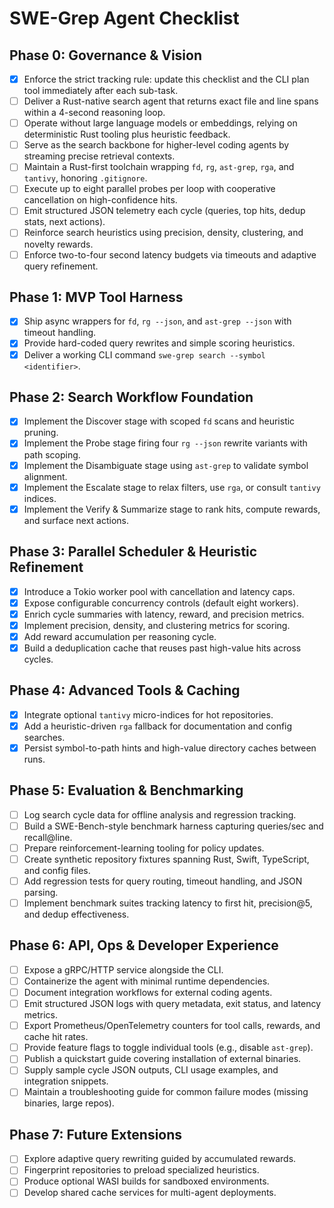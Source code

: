# SWE-Grep Agent Checklist

## Phase 0: Governance & Vision
- [x] Enforce the strict tracking rule: update this checklist and the CLI plan tool immediately after each sub-task.
- [ ] Deliver a Rust-native search agent that returns exact file and line spans within a 4-second reasoning loop.
- [ ] Operate without large language models or embeddings, relying on deterministic Rust tooling plus heuristic feedback.
- [ ] Serve as the search backbone for higher-level coding agents by streaming precise retrieval contexts.
- [ ] Maintain a Rust-first toolchain wrapping `fd`, `rg`, `ast-grep`, `rga`, and `tantivy`, honoring `.gitignore`.
- [ ] Execute up to eight parallel probes per loop with cooperative cancellation on high-confidence hits.
- [ ] Emit structured JSON telemetry each cycle (queries, top hits, dedup stats, next actions).
- [ ] Reinforce search heuristics using precision, density, clustering, and novelty rewards.
- [ ] Enforce two-to-four second latency budgets via timeouts and adaptive query refinement.

## Phase 1: MVP Tool Harness
- [x] Ship async wrappers for `fd`, `rg --json`, and `ast-grep --json` with timeout handling.
- [x] Provide hard-coded query rewrites and simple scoring heuristics.
- [x] Deliver a working CLI command `swe-grep search --symbol <identifier>`.

## Phase 2: Search Workflow Foundation
- [x] Implement the Discover stage with scoped `fd` scans and heuristic pruning.
- [x] Implement the Probe stage firing four `rg --json` rewrite variants with path scoping.
- [x] Implement the Disambiguate stage using `ast-grep` to validate symbol alignment.
- [x] Implement the Escalate stage to relax filters, use `rga`, or consult `tantivy` indices.
- [x] Implement the Verify & Summarize stage to rank hits, compute rewards, and surface next actions.

## Phase 3: Parallel Scheduler & Heuristic Refinement
- [x] Introduce a Tokio worker pool with cancellation and latency caps.
- [x] Expose configurable concurrency controls (default eight workers).
- [x] Enrich cycle summaries with latency, reward, and precision metrics.
- [x] Implement precision, density, and clustering metrics for scoring.
- [x] Add reward accumulation per reasoning cycle.
- [x] Build a deduplication cache that reuses past high-value hits across cycles.

## Phase 4: Advanced Tools & Caching
- [x] Integrate optional `tantivy` micro-indices for hot repositories.
- [x] Add a heuristic-driven `rga` fallback for documentation and config searches.
- [x] Persist symbol-to-path hints and high-value directory caches between runs.

## Phase 5: Evaluation & Benchmarking
- [ ] Log search cycle data for offline analysis and regression tracking.
- [ ] Build a SWE-Bench-style benchmark harness capturing queries/sec and recall@line.
- [ ] Prepare reinforcement-learning tooling for policy updates.
- [ ] Create synthetic repository fixtures spanning Rust, Swift, TypeScript, and config files.
- [ ] Add regression tests for query routing, timeout handling, and JSON parsing.
- [ ] Implement benchmark suites tracking latency to first hit, precision@5, and dedup effectiveness.

## Phase 6: API, Ops & Developer Experience
- [ ] Expose a gRPC/HTTP service alongside the CLI.
- [ ] Containerize the agent with minimal runtime dependencies.
- [ ] Document integration workflows for external coding agents.
- [ ] Emit structured JSON logs with query metadata, exit status, and latency metrics.
- [ ] Export Prometheus/OpenTelemetry counters for tool calls, rewards, and cache hit rates.
- [ ] Provide feature flags to toggle individual tools (e.g., disable `ast-grep`).
- [ ] Publish a quickstart guide covering installation of external binaries.
- [ ] Supply sample cycle JSON outputs, CLI usage examples, and integration snippets.
- [ ] Maintain a troubleshooting guide for common failure modes (missing binaries, large repos).

## Phase 7: Future Extensions
- [ ] Explore adaptive query rewriting guided by accumulated rewards.
- [ ] Fingerprint repositories to preload specialized heuristics.
- [ ] Produce optional WASI builds for sandboxed environments.
- [ ] Develop shared cache services for multi-agent deployments.
